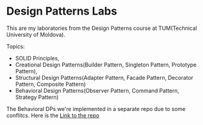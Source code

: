 # Design Patterns Labs

This are my laboratories from the Design Patterns course at TUM(Technical University of Moldova).

Topics: 
- SOLID Principles,
- Creational Design Patterns(Builder Pattern, Singleton Pattern, Prototype Pattern),
- Structural Design Patterns(Adapter Pattern, Facade Pattern, Decorator Pattern, Composite Pattern)
- Behavioral Design Patterns(Observer Pattern, Command Pattern, Strategy Pattern)

The Behavioral DPs we're implemented in a separate repo due to some conflitcs. Here is the [Link to the repo](https://github.com/haritondan/TMPS_LABS2/tree/main)
  
